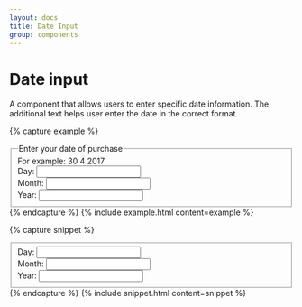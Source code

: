 ```yaml
---
layout: docs
title: Date Input
group: components
---
```


# Date input

A component that allows users to enter specific date information. The additional text helps user enter the date in the correct format.

{% capture example %}

<fieldset class="b-none p-0 m-0">
   <legend class="block bold lh-2">Enter your date of purchase</legend>
   <span class="block mb-2 mid-grey">For example: 30 4 2017</span>

<div class="text-input inline-block mr-1">
    <label class="block bold mb-2" for="day">Day:</label>
    <input id="day" type="text" pattern="[0-9]{2}" maxlength="2" minlength="1" class="block char-width-2">
   </div>

   <div class="text-input inline-block mr-1">
    <label class="block bold mb-2" for="month">Month:</label>
    <input id="month" type="text" pattern="[0-9]{2}" maxlength="2" minlength="1" class="block char-width-2">
   </div>

   <div class="text-input inline-block">
    <label class="block bold mb-2" for="year">Year:</label>
    <input id="year" type="text" pattern="[0-9]{2}" maxlength="4" minlength="1" class="block char-width-4">
   </div>
</fieldset>
{% endcapture %}
{% include example.html content=example %}

{% capture snippet %}

<fieldset class="b-none p-0 m-0">
<div class="text-input inline-block mr-1">
    <label class="block bold mb-2" for="day">Day:</label>
    <input id="day" type="text" pattern="[0-9]{2}" maxlength="2" minlength="1" class="block char-width-2">
   </div>

   <div class="text-input inline-block mr-1">
    <label class="block bold mb-2" for="month">Month:</label>
    <input id="month" type="text" pattern="[0-9]{2}" maxlength="2" minlength="1" class="block char-width-2">
   </div>

   <div class="text-input inline-block">
    <label class="block bold mb-2" for="year">Year:</label>
    <input id="year" type="text" pattern="[0-9]{2}" maxlength="4" minlength="1" class="block char-width-4">
   </div>
</fieldset>
{% endcapture %}
{% include snippet.html content=snippet %}
